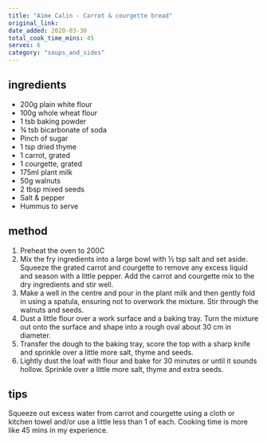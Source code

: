 ```yaml
---
title: "Aime Calin - Carrot & courgette bread"
original_link:
date_added: 2020-03-30
total_cook_time_mins: 45
serves: 6
category: "soups_and_sides"
---
```


## ingredients

- 200g plain white flour
- 100g whole wheat flour
- 1 tsb baking powder
- ¾ tsb bicarbonate of soda
- Pinch of sugar
- 1 tsp dried thyme
- 1 carrot, grated
- 1 courgette, grated
- 175ml plant milk
- 50g walnuts
- 2 tbsp mixed seeds
- Salt & pepper
- Hummus to serve

## method

1. Preheat the oven to 200C
2. Mix the fry ingredients into a large bowl with ½ tsp salt and set aside. Squeeze the grated carrot and courgette to remove any excess liquid and season with a little pepper. Add the carrot and courgette mix to the dry ingredients and stir well.
3. Make a well in the centre and pour in the plant milk and then gently fold in using a spatula, ensuring not to overwork the mixture. Stir through the walnuts and seeds.
4. Dust a little flour over a work surface and a baking tray. Turn the mixture out onto the surface and shape into a rough oval about 30 cm in diameter.
5. Transfer the dough to the baking tray, score the top with a sharp knife and sprinkle over a little more salt, thyme and seeds.
6. Lightly dust the loaf with flour and bake for 30 minutes or until it sounds hollow. Sprinkle over a little more salt, thyme and extra seeds.

## tips

Squeeze out excess water from carrot and courgette using a cloth or kitchen towel and/or use a little less than 1 of each. Cooking time is more like 45 mins in my experience.
